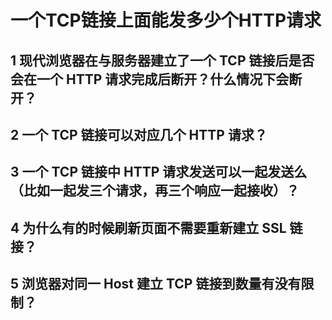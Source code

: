 # 一个TCP链接上面能发多少个HTTP请求

## 1 现代浏览器在与服务器建立了一个 TCP 链接后是否会在一个 HTTP 请求完成后断开？什么情况下会断开？

## 2 一个 TCP 链接可以对应几个 HTTP 请求？

## 3 一个 TCP 链接中 HTTP 请求发送可以一起发送么（比如一起发三个请求，再三个响应一起接收）？

## 4 为什么有的时候刷新页面不需要重新建立 SSL 链接？

## 5 浏览器对同一 Host 建立 TCP 链接到数量有没有限制？